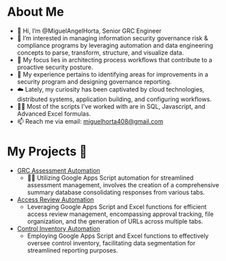# About Me
- 👋 Hi, I’m @MiguelAngelHorta, Senior GRC Engineer
- 👀 I’m interested in managing information security governance risk & compliance programs by leveraging automation and data engineering concepts to parse, transform, structure, and visualize data.
- 🧘 My focus lies in architecting process workflows that contribute to a proactive security posture. 
- 🌱 My experience pertains to identifying areas for improvements in a security program and designing governance reporting.
- ☁️ Lately, my curiosity has been captivated by cloud technologies, distributed systems, application building, and configuring workflows.
- 🧑‍💻 Most of the scripts I've worked with are in SQL, Javascript, and Advanced Excel formulas.
- 📫 Reach me via email: miguelhorta408@gmail.com

# My Projects 🚀
- [GRC Assessment Automation](https://github.com/MiguelAngelHorta/GRC_Assessment/tree/main?tab=readme-ov-file#grc-assessment)
    -  🧑‍💻 Utilizing Google Apps Script automation for streamlined assessment management, involves the creation of a comprehensive summary database consolidating responses from various tabs.
- [Access Review Automation](https://github.com/MiguelAngelHorta/Access-Reviews)
    -  Leveraging Google Apps Script and Excel functions for efficient access review management, encompassing approval tracking, file organization, and the generation of URLs across multiple tabs.
- [Control Inventory Automation](https://github.com/MiguelAngelHorta/Control-Inventory)
    -  Employing Google Apps Script and Excel functions to effectively oversee control inventory, facilitating data segmentation for streamlined reporting purposes.

<!---
MiguelAngelHorta/MiguelAngelHorta is a ✨ special ✨ repository because its `README.md` (this file) appears on your GitHub profile.
You can click the Preview link to take a look at your changes.
--->
